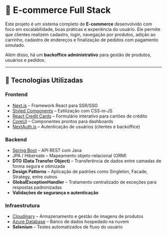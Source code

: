 # 🛒 E-commerce Full Stack  

Este projeto é um sistema completo de **E-commerce** desenvolvido com foco em escalabilidade, boas práticas e experiência do usuário. Ele permite que clientes realizem cadastro, login, navegação por produtos, adição ao carrinho, cadastro de endereços e finalização de pedidos com pagamento simulado.  

Além disso, há um **backoffice administrativo** para gestão de produtos, usuários e pedidos.  

---

## 🚀 Tecnologias Utilizadas  

### **Frontend**  
- [Next.js](https://nextjs.org/) – Framework React para SSR/SSG  
- [Styled Components](https://styled-components.com/) – Estilização com CSS-in-JS  
- [React Credit Cards](https://www.npmjs.com/package/react-credit-cards-2) – Formulário interativo para cartões de crédito  
- [CoreUI](https://coreui.io/) – Componentes prontos para dashboards  
- [NextAuth.js](https://next-auth.js.org/) – Autenticação de usuários (clientes e backoffice)  

### **Backend**  
- [Spring Boot](https://spring.io/projects/spring-boot) – API REST com Java  
- JPA / Hibernate – Mapeamento objeto-relacional (ORM)  
- **DTO (Data Transfer Object)** – Transferência de dados entre camadas de forma segura e otimizada  
- **Design Patterns** – Aplicação de padrões como Singleton, Facade, Strategy, entre outros  
- **GlobalExceptionHandler** – Tratamento centralizado de exceções para respostas padronizadas  
- **Validações de segurança e autenticação**  

### **Infraestrutura**  
- [Cloudinary](https://cloudinary.com/) – Armazenamento e gestão de imagens de produtos  
- [Azure Database](https://azure.microsoft.com/products/azure-sql/) – Banco de dados hospedado na nuvem  
- **Selenium** – Testes automatizados de fluxo do usuário  

